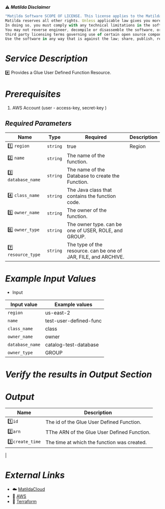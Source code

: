 :warning: ***Matilda Disclaimer***
```javascript
"Matilda Software SCOPE OF LICENSE. This license applies to the Matilda cloud product. The software is licensed, not sold. This agreement only gives you some rights to use the software. 
Matilda reserves all other rights. Unless applicable law gives you more rights despite this limitation, you may use the software only as expressly permitted in this agreement. 
In doing so, you must comply with any technical limitations in the software that only allow you to use it in certain ways. 
You may not reverse engineer, decompile or disassemble the software, or otherwise attempt to derive the source code for the software except and solely to the extent required by 
third party licensing terms governing use of certain open source components that may be included in the software; remove, minimize, block or modify any notices of Matilda or its suppliers in the software; 
Use the software in any way that is against the law; share, publish, rent or lease the software, or provide the software as a offering for others to use."
```

# *Service Description*
:hash: Provides a Glue User Defined Function Resource.

# *Prerequisites*
1. AWS Account (user - access-key, secret-key )



## *Required Parameters*
| Name | Type | Required | Description |
| --- | --- | --- | --- |
|:one: `region` | `string` | true | Region |
|:two: `name` | `string` |The name of the function.|
|:three: `database_name` | `string` |The name of the Database to create the Function.|
|:four: `class_name` | `string` |The Java class that contains the function code.|
|:five: `owner_name` | `string` |The owner of the function.|
|:six: `owner_type` | `string` |The owner type. can be one of USER, ROLE, and GROUP.|
|:seven: `resource_type` | `string` |The type of the resource. can be one of JAR, FILE, and ARCHIVE.|



# *Example Input Values*
* Input

| Input value                       | Example values                                                                           |
|-----------------------------------|------------------------------------------------------------------------------------------|
| `region`                          | us-east-2                                                                                | 
| `name`                            | test-user-defined-func                                                                                |
| `class_name`           |class                                                                                               |
| `owner_name`                  | owner                                                                                    |
| `database_name`                            | catalog-test-database                                                                                |
| `owner_type`                            |GROUP                                                                                |

# *Verify the results in Output Section*
# *Output*
| Name | Description |
| ------------- | ------------- |
|  :one:`id` | The id of the Glue User Defined Function. |
|  :two:`arn` |TThe ARN of the Glue User Defined Function. |
|  :three:`create_time` | The time at which the function was created. |
|  


# *External Links*
* :cloud: [MatildaCloud](https://www.matildacloud.com/docs/ "Matildacloud")
* :link: [AWS](https://aws.amazon.com/console/)
* :link: [Terraform](https://registry.terraform.io/providers/hashicorp/aws/latest/docs/resources/glue_user_defined_function)
